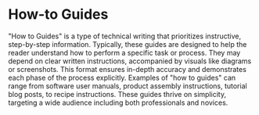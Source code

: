 # How-to Guides

"How to Guides" is a type of technical writing that prioritizes instructive, step-by-step information. Typically, these guides are designed to help the reader understand how to perform a specific task or process. They may depend on clear written instructions, accompanied by visuals like diagrams or screenshots. This format ensures in-depth accuracy and demonstrates each phase of the process explicitly. Examples of "how to guides" can range from software user manuals, product assembly instructions, tutorial blog posts, to recipe instructions. These guides thrive on simplicity, targeting a wide audience including both professionals and novices.